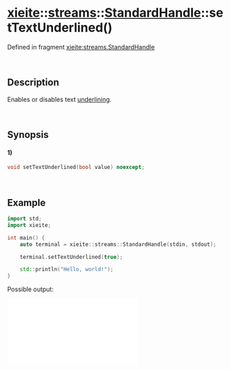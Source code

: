 # [xieite](../../../../../xieite.md)\:\:[streams](../../../../../streams.md)\:\:[StandardHandle](../../../standard_handle.md)\:\:setTextUnderlined\(\)
Defined in fragment [xieite:streams.StandardHandle](../../../../../../src/streams/standard_handle.cpp)

&nbsp;

## Description
Enables or disables text <u>underlining</u>.

&nbsp;

## Synopsis
#### 1)
```cpp
void setTextUnderlined(bool value) noexcept;
```

&nbsp;

## Example
```cpp
import std;
import xieite;

int main() {
    auto terminal = xieite::streams::StandardHandle(stdin, stdout);

    terminal.setTextUnderlined(true);

    std::println("Hello, world!");
}
```
Possible output:

![image](./set_text_underlined.md)
